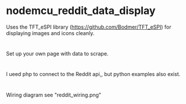 # nodemcu_reddit_data_display
Uses the TFT_eSPI library (https://github.com/Bodmer/TFT_eSPI) for displaying images and icons cleanly.
# 
Set up your own page with data to scrape. 
# 
I ueed php to connect to the Reddit api,, but python examples also exist.
#
Wiring diagram see "reddit_wiring.png"
